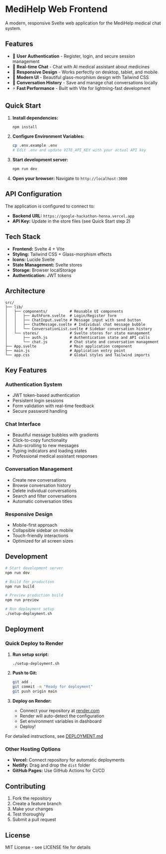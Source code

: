 # MediHelp Web Frontend

A modern, responsive Svelte web application for the MediHelp medical chat system.

## Features

- 🔐 **User Authentication** - Register, login, and secure session management
- 💬 **Real-time Chat** - Chat with AI medical assistant about medicines
- 📱 **Responsive Design** - Works perfectly on desktop, tablet, and mobile
- 🎨 **Modern UI** - Beautiful glass-morphism design with Tailwind CSS
- 💾 **Conversation History** - Save and manage chat conversations locally
- ⚡ **Fast Performance** - Built with Vite for lightning-fast development

## Quick Start

1. **Install dependencies:**
   ```bash
   npm install
   ```

2. **Configure Environment Variables:**
   ```bash
   cp .env.example .env
   # Edit .env and update VITE_API_KEY with your actual API key
   ```

3. **Start development server:**
   ```bash
   npm run dev
   ```

4. **Open your browser:**
   Navigate to `http://localhost:3000`

## API Configuration

The application is configured to connect to:
- **Backend URL:** `https://google-hackathon-henna.vercel.app`
- **API Key:** Update in the store files (see Quick Start step 2)

## Tech Stack

- **Frontend:** Svelte 4 + Vite
- **Styling:** Tailwind CSS + Glass-morphism effects
- **Icons:** Lucide Svelte
- **State Management:** Svelte stores
- **Storage:** Browser localStorage
- **Authentication:** JWT tokens

## Architecture

```
src/
├── lib/
│   ├── components/          # Reusable UI components
│   │   ├── AuthForm.svelte  # Login/Register form
│   │   ├── ChatInput.svelte # Message input with send button
│   │   ├── ChatMessage.svelte # Individual chat message bubble
│   │   └── ConversationList.svelte # Sidebar conversation history
│   └── stores/              # Svelte stores for state management
│       ├── auth.js          # Authentication state and API calls
│       └── chat.js          # Chat state and conversation management
├── App.svelte               # Main application component
├── main.js                  # Application entry point
└── app.css                  # Global styles and Tailwind imports
```

## Key Features

### Authentication System
- JWT token-based authentication
- Persistent login sessions
- Form validation with real-time feedback
- Secure password handling

### Chat Interface
- Beautiful message bubbles with gradients
- Click-to-copy functionality
- Auto-scrolling to new messages
- Typing indicators and loading states
- Professional medical assistant responses

### Conversation Management
- Create new conversations
- Browse conversation history
- Delete individual conversations
- Search and filter conversations
- Automatic conversation titles

### Responsive Design
- Mobile-first approach
- Collapsible sidebar on mobile
- Touch-friendly interactions
- Optimized for all screen sizes

## Development

```bash
# Start development server
npm run dev

# Build for production
npm run build

# Preview production build
npm run preview

# Run deployment setup
./setup-deployment.sh
```

## Deployment

### Quick Deploy to Render

1. **Run setup script:**
   ```bash
   ./setup-deployment.sh
   ```

2. **Push to Git:**
   ```bash
   git add .
   git commit -m "Ready for deployment"
   git push origin main
   ```

3. **Deploy on Render:**
   - Connect your repository at [render.com](https://render.com)
   - Render will auto-detect the configuration
   - Set environment variables in dashboard
   - Deploy!

For detailed instructions, see [DEPLOYMENT.md](DEPLOYMENT.md)

### Other Hosting Options

- **Vercel:** Connect repository for automatic deployments
- **Netlify:** Drag and drop the `dist` folder
- **GitHub Pages:** Use GitHub Actions for CI/CD

## Contributing

1. Fork the repository
2. Create a feature branch
3. Make your changes
4. Test thoroughly
5. Submit a pull request

## License

MIT License - see LICENSE file for details